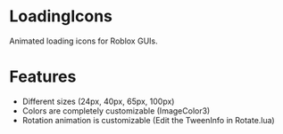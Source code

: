 # LoadingIcons
Animated loading icons for Roblox GUIs.

# Features
- Different sizes (24px, 40px, 65px, 100px)
- Colors are completely customizable (ImageColor3)
- Rotation animation is customizable (Edit the TweenInfo in Rotate.lua)

